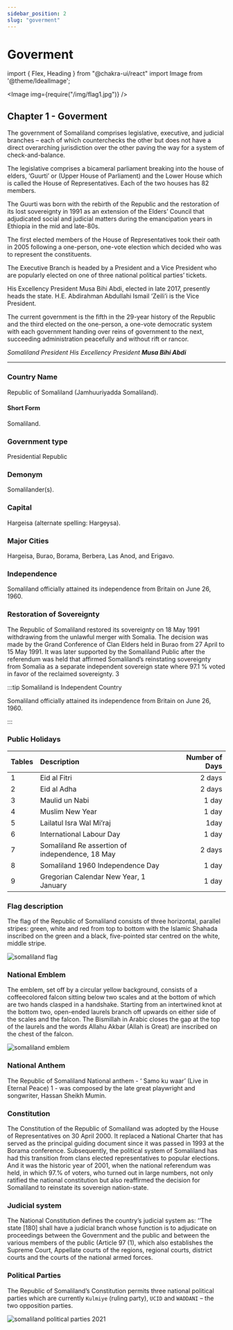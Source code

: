 ```yaml
---
sidebar_position: 2
slug: "goverment"
---
```


# Goverment

import { Flex, Heading } from "@chakra-ui/react"
import Image from '@theme/IdealImage';

<Image img={require("/img/flag1.jpg")} />

## Chapter 1 - Goverment

The government of Somaliland comprises legislative, executive, and judicial branches – each
of which counterchecks the other but does not have a direct overarching jurisdiction over the
other paving the way for a system of check-and-balance.

The legislative comprises a bicameral
parliament breaking into the house of elders, ‘Guurti’ or (Upper House of Parliament) and the Lower
House which is called the House of Representatives. Each of the two houses has 82 members.

The Guurti was born with the rebirth of the Republic and the restoration of its lost sovereignty in 1991 as an
extension of the Elders’ Council that adjudicated social and judicial matters during the emancipation years in
Ethiopia in the mid and late-80s.

The first elected members of the House of Representatives took their oath
in 2005 following a one-person, one-vote election which decided who was to represent the constituents.

The Executive Branch is headed by a President and a Vice President who are popularly elected on one of
three national political parties’ tickets.

His Excellency President Musa Bihi Abdi, elected in late 2017, presently
heads the state. H.E. Abdirahman Abdullahi Ismail ‘Zeili’i is the Vice President.

The current government is the
fifth in the 29-year history of the Republic and the third elected on the one-person, a one-vote democratic
system with each government handing over reins of government to the next, succeeding administration
peacefully and without rift or rancor.

<!-- <Flex boxSize="xs" bg="red.200" justify="center" mb={12} >
  <Image
    objectFit="cover" src="img/muusebiixi.jpeg" alt="Somaliland emblem" />
</Flex> -->

<em>Somaliland President His Excellency President <strong>Musa Bihi Abdi</strong></em>

---

### Country Name

Republic of Somaliland (Jamhuuriyadda Somaliland).

#### Short Form

Somaliland.

### Government type

Presidential Republic

### Demonym

Somalilander(s).

### Capital

Hargeisa (alternate spelling: Hargeysa).

### Major Cities

Hargeisa, Burao, Borama, Berbera, Las Anod, and Erigavo.

### Independence

Somaliland officially attained its independence from Britain on June 26, 1960.

### Restoration of Sovereignty

The Republic of Somaliland restored its sovereignty on 18 May 1991 withdrawing
from the unlawful merger with Somalia. The decision was made by the Grand
Conference of Clan Elders held in Burao from 27 April to 15 May 1991. It was later
supported by the Somaliland Public after the referendum was held that affirmed
Somaliland’s reinstating sovereignty from Somalia as a separate independent
sovereign state where 97.1 % voted in favor of the reclaimed sovereignty.
3

:::tip Somaliland is Independent Country

Somaliland officially attained its independence from Britain on June 26, 1960.

:::

### Public Holidays

| Tables | Description                                     | Number of Days |
| ------ | :---------------------------------------------- | -------------: |
| 1      | Eid al Fitri                                    |         2 days |
| 2      | Eid al Adha                                     |         2 days |
| 3      | Maulid un Nabi                                  |          1 day |
| 4      | Muslim New Year                                 |          1 day |
| 5      | Lailatul Isra Wal Mi’raj                        |           1day |
| 6      | International Labour Day                        |          1 day |
| 7      | Somaliland Re assertion of independence, 18 May |         2 days |
| 8      | Somaliland 1960 Independence Day                |          1 day |
| 9      | Gregorian Calendar New Year, 1 January          |          1 day |

### Flag description

<p style={{flex: 2}}>
The flag of the Republic of Somaliland consists of three horizontal, parallel
stripes: green, white and red from top to bottom with the Islamic Shahada
inscribed on the green and a black, five-pointed star centred on the white,
middle stripe.
</p>
<img src="img/flag4.png" alt="somaliland flag"/>

### National Emblem

<p style={{flex: 2}}>
The emblem, set off by a circular yellow background, consists of a coffeecolored
falcon sitting below two scales and at the bottom of which are two
hands clasped in a handshake. Starting from an intertwined knot at the
bottom two, open-ended laurels branch off upwards on either side of the
scales and the falcon. The Bismillah in Arabic closes the gap at the top of
the laurels and the words Allahu Akbar (Allah is Great) are inscribed on the
chest of the falcon.
</p>
<img src="img/emblem2.png" alt="somaliland emblem"/>

### National Anthem

The Republic of Somaliland National anthem - ‘ Samo ku waar’ (Live in Eternal
Peace) 1 - was composed by the late great playwright and songwriter, Hassan
Sheikh Mumin.

### Constitution

The Constitution of the Republic of Somaliland was adopted by the House of Representatives on 30 April 2000.
It replaced a National Charter that has served as the principal guiding document since it was passed in 1993 at
the Borama conference. Subsequently, the political system of Somaliland has had this transition from clans elected
representatives to popular elections. And it was the historic year of 2001, when the national referendum was held, in
which 97.% of voters, who turned out in large numbers, not only ratified the national constitution but also reaffirmed
the decision for Somaliland to reinstate its sovereign nation-state.

### Judicial system

The National Constitution defines the country’s judicial system as: ‘‘The state [180] shall have a judicial
branch whose function is to adjudicate on proceedings between the Government and the public and
between the various members of the public (Article 97 (1), which also establishes the Supreme Court,
Appellate courts of the regions, regional courts, district courts and the courts of the national armed forces.

### Political Parties

The Republic of Somaliland’s Constitution permits three national political parties which are currently
`Kulmiye` (ruling party), `UCID` and `WADDANI` – the two opposition parties.

<img src="img/parties.jpg" alt="somaliland political parties 2021"/>
